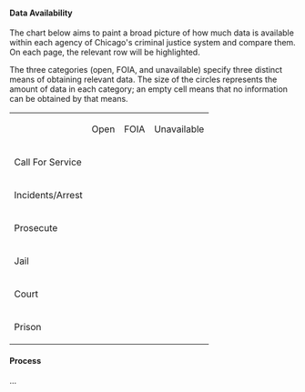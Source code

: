 #### Data Availability 

The chart below aims to paint a broad picture of how much data is available within each agency of Chicago's criminal justice system and compare them. On each page, the relevant row will be highlighted.

The three categories (open, FOIA, and unavailable) specify three distinct means of obtaining relevant data. The size of the circles represents the amount of data in each category; an empty cell means that no information can be obtained by that means.

<div>
    <table>
       <tr>
          <td>
          </td>
          <td>
              <p>Open</p>
          </td>
          <td>
              <p>FOIA</p>
          </td>
          <td>
              <p>Unavailable</p>
          </td>    
      </tr>
      <tr>
          <td>
              <p>Call For Service</p>
          </td>
          <td>
              <div class="circle_some" id="red">
              </div>
          </td>
          <td>
              <div class="circle_lots" id="red">
              </div>
          </td>
          <td>
              <div class="circle_little" id="red">
              </div>
          </td>
      </tr>
          <tr>
          <td>
              <p>Incidents/Arrest</p>
          </td>
          <td>
              <div class="circle_lots" id="red">
              </div>
          </td>
          <td>
              <div class="circle_some" id="red">
              </div>
          </td>
          <td>
              <div class="circle_little" id="red">
              </div>
          </td>
      </tr>
          <tr>
          <td>
              <p>Prosecute</p>
          </td>
          <td>
          </td>
          <td>
              <div class="circle_little" id="red">
              </div>
          </td>
          <td>
              <div class="circle_lots" id="red">
              </div>
          </td>
      </tr>
          <tr>
          <td>
              <p>Jail</p>
          </td>
          <td>
              <div class="circle_little" id="red">
              </div>
          </td>
          <td>
              <div class="circle_lots" id="red">
              </div>
          </td>
          <td>
              <div class="circle_little" id="red">
              </div>
          </td>
      </tr>
          <tr>
          <td>
              <p>Court</p>
          </td>
          <td>
              <div class="circle_little" id="red">
              </div>
          </td>
          <td>
          </td>
          <td>
              <div class="circle_lots" id="red">
              </div>
          </td>
      </tr>
      </tr>
            <tr>
            <td>
                <p>Prison</p>
            </td>
            <td>
                <div class="circle_little" id="red">
                </div>
            </td>
            <td>
            </td>
            <td>
                <div class="circle_lots" id="red">
                </div>
            </td>
        </tr>
    </table>
</div>


#### Process

...